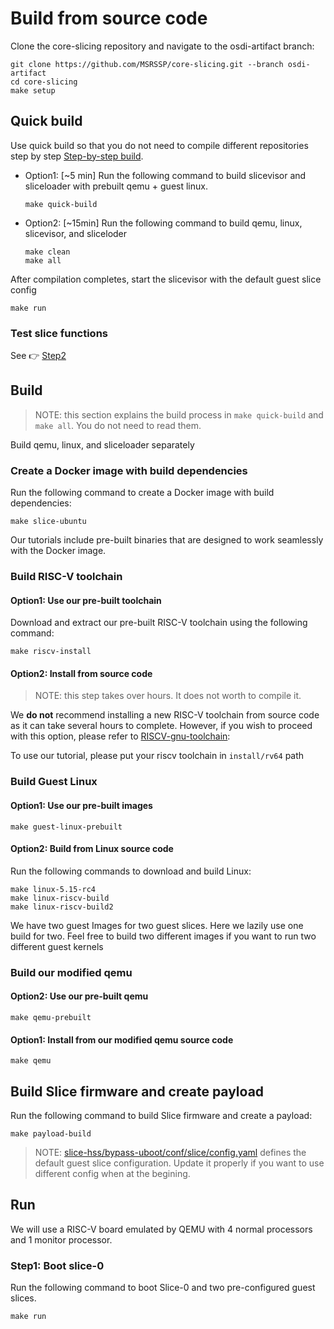 # Build from source code

Clone the core-slicing repository and navigate to the osdi-artifact branch:

```
git clone https://github.com/MSRSSP/core-slicing.git --branch osdi-artifact
cd core-slicing
make setup
```

## Quick build

Use quick build so that you do not need to compile different repositories step by step [Step-by-step build](#build).

* Option1: [~5 min] Run the following command to build slicevisor and sliceloader with prebuilt qemu + guest linux.
  ```
  make quick-build
  ```

* Option2: [~15min] Run the following command to build qemu, linux, slicevisor, and sliceloder
  ```
  make clean
  make all
  ```

After compilation completes, start the slicevisor with the default guest slice config
```
make run
```

### Test slice functions

See :point_right: [Step2](quick-start.md#)

## Build

> NOTE: this section explains the build process in `make quick-build` and `make all`. You do not need to read them.

Build qemu, linux, and sliceloader separately

### Create a Docker image with build dependencies
Run the following command to create a Docker image with build dependencies:

```
make slice-ubuntu
```

Our tutorials include pre-built binaries that are designed to work seamlessly with the Docker image.

### Build RISC-V toolchain

#### Option1: Use our pre-built toolchain

Download and extract our pre-built RISC-V toolchain using the following command:

```
make riscv-install
```

#### Option2: Install from source code

> NOTE: this step takes over hours. It does not worth to compile it.

We **do not** recommend installing a new RISC-V toolchain from source code as it
can take several hours to complete. However, if you wish to proceed with this
option, please refer to [RISCV-gnu-toolchain](https://github.com/riscv/riscv-gnu-toolchain):

To use our tutorial, please put your riscv toolchain in
`install/rv64` path


### Build Guest Linux

#### Option1: Use our pre-built images

```
make guest-linux-prebuilt
```


#### Option2: Build from Linux source code

Run the following commands to download and build Linux:

```
make linux-5.15-rc4
make linux-riscv-build
make linux-riscv-build2
```

We have two guest Images for two guest slices. Here we lazily use one build for two. Feel free to build two different images if you want to run two different guest kernels

### Build our modified qemu

#### Option2: Use our pre-built qemu

```
make qemu-prebuilt
```

#### Option1: Install from our modified qemu source code

```
make qemu
```

## Build Slice firmware and create payload

Run the following command to build Slice firmware and create a payload:

```
make payload-build
```

> NOTE: [slice-hss/bypass-uboot/conf/slice/config.yaml](slice-hss/bypass-uboot/conf/slice/config.yaml) defines the default guest slice configuration. Update it properly if you want to use different config when at the begining.

## Run
We will use a RISC-V board emulated by QEMU with 4 normal processors and 1 monitor processor. 

### Step1: Boot slice-0

Run the following command to boot Slice-0 and two pre-configured guest slices.

```
make run
```


